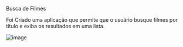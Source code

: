 Busca de Filmes

Foi Criado uma aplicação que permite que o usuário busque filmes por título e exiba os resultados em uma lista. 



![image](https://github.com/tamiressil/Busca-de-Filmes/assets/163886976/48790b30-4c1c-4262-9f1a-a2733a4dcc51)
